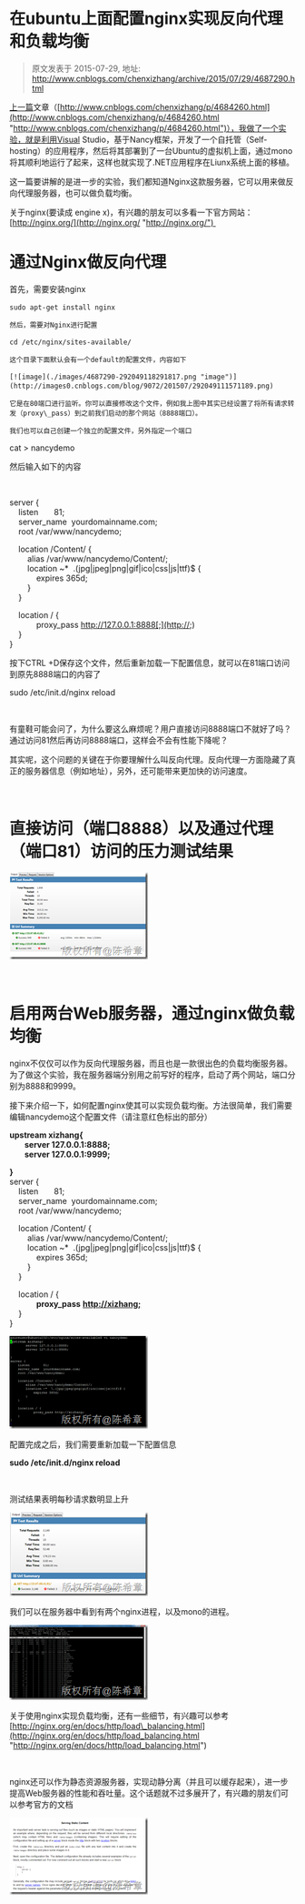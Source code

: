 # 在ubuntu上面配置nginx实现反向代理和负载均衡 
> 原文发表于 2015-07-29, 地址: http://www.cnblogs.com/chenxizhang/archive/2015/07/29/4687290.html 


[上一篇](http://www.cnblogs.com/chenxizhang/p/4684260.html)文章（[http://www.cnblogs.com/chenxizhang/p/4684260.html](http://www.cnblogs.com/chenxizhang/p/4684260.html "http://www.cnblogs.com/chenxizhang/p/4684260.html")），我做了一个实验，就是利用Visual Studio，基于Nancy框架，开发了一个自托管（Self-hosting）的应用程序，然后将其部署到了一台Ubuntu的虚拟机上面，通过mono将其顺利地运行了起来，这样也就实现了.NET应用程序在Liunx系统上面的移植。

 这一篇要讲解的是进一步的实验，我们都知道Nginx这款服务器，它可以用来做反向代理服务器，也可以做负载均衡。

 关于nginx(要读成 engine x)，有兴趣的朋友可以多看一下官方网站：[http://nginx.org/](http://nginx.org/ "http://nginx.org/") 

 通过Nginx做反向代理
============

 首先，需要安装nginx


```
sudo apt-get install nginx
```

```
然后，需要对Nginx进行配置
```

```
cd /etc/nginx/sites-available/
```

```
这个目录下面默认会有一个default的配置文件，内容如下
```

```
[![image](./images/4687290-292049118291817.png "image")](http://images0.cnblogs.com/blog/9072/201507/292049111571189.png)
```

```
它是在80端口进行监听。你可以直接修改这个文件，例如我上图中其实已经设置了将所有请求转发（proxy\_pass）到之前我们启动的那个网站（8888端口）。
```

```
我们也可以自己创建一个独立的配置文件，另外指定一个端口
```

cat > nancydemo


然后输入如下的内容


 


server {  
    listen       81;  
    server\_name  yourdomainname.com;  
    root /var/www/nancydemo;


    location /Content/ {  
        alias /var/www/nancydemo/Content/;  
        location ~*  \.(jpg|jpeg|png|gif|ico|css|js|ttf)$ {  
            expires 365d;  
        }  
    }


    location / {  
            proxy\_pass http://127.0.0.1:8888[;](http://;)  
    }  
}  



按下CTRL +D保存这个文件，然后重新加载一下配置信息，就可以在81端口访问到原先8888端口的内容了


sudo /etc/init.d/nginx reload


 


有童鞋可能会问了，为什么要这么麻烦呢？用户直接访问8888端口不就好了吗？通过访问81然后再访问8888端口，这样会不会有性能下降呢？


其实呢，这个问题的关键在于你要理解什么叫反向代理。反向代理一方面隐藏了真正的服务器信息（例如地址），另外，还可能带来更加快的访问速度。


  
 


直接访问（端口8888）以及通过代理（端口81）访问的压力测试结果
=================================


[![image](./images/4687290-292049135016272.png "image")](http://images0.cnblogs.com/blog/9072/201507/292049127983888.png)


 


启用两台Web服务器，通过nginx做负载均衡
=======================


nginx不仅仅可以作为反向代理服务器，而且也是一款很出色的负载均衡服务器。为了做这个实验，我在服务器端分别用之前写好的程序，启动了两个网站，端口分别为8888和9999。


接下来介绍一下，如何配置nginx使其可以实现负载均衡。方法很简单，我们需要编辑nancydemo这个配置文件（请注意红色标出的部分）


  
**upstream xizhang{  
        server 127.0.0.1:8888;  
        server 127.0.0.1:9999;**


**}**  
server {  
    listen       81;  
    server\_name  yourdomainname.com;  
    root /var/www/nancydemo;


    location /Content/ {  
        alias /var/www/nancydemo/Content/;  
        location ~*  \.(jpg|jpeg|png|gif|ico|css|js|ttf)$ {  
            expires 365d;  
        }  
    }


    location / {  
            **proxy\_pass** [**http://xizhang;**](http://xizhang;)  
    }  
}  
  



[![image](./images/4687290-292049147353328.png "image")](http://images0.cnblogs.com/blog/9072/201507/292049140954457.png)


配置完成之后，我们需要重新加载一下配置信息


**sudo /etc/init.d/nginx reload**


 


测试结果表明每秒请求数明显上升


[![image](./images/4687290-292049175958853.png "image")](http://images0.cnblogs.com/blog/9072/201507/292049160328598.png)


我们可以在服务器中看到有两个nginx进程，以及mono的进程。


[![image](./images/4687290-292049223296009.png "image")](http://images0.cnblogs.com/blog/9072/201507/292049215178422.png)


关于使用nginx实现负载均衡，还有一些细节，有兴趣可以参考 [http://nginx.org/en/docs/http/load\_balancing.html](http://nginx.org/en/docs/http/load_balancing.html "http://nginx.org/en/docs/http/load_balancing.html")


 


nginx还可以作为静态资源服务器，实现动静分离（并且可以缓存起来），进一步提高Web服务器的性能和吞吐量。这个话题就不过多展开了，有兴趣的朋友们可以参考官方的文档


[![image](./images/4687290-292049253601249.png "image")](http://images0.cnblogs.com/blog/9072/201507/292049240323222.png)

